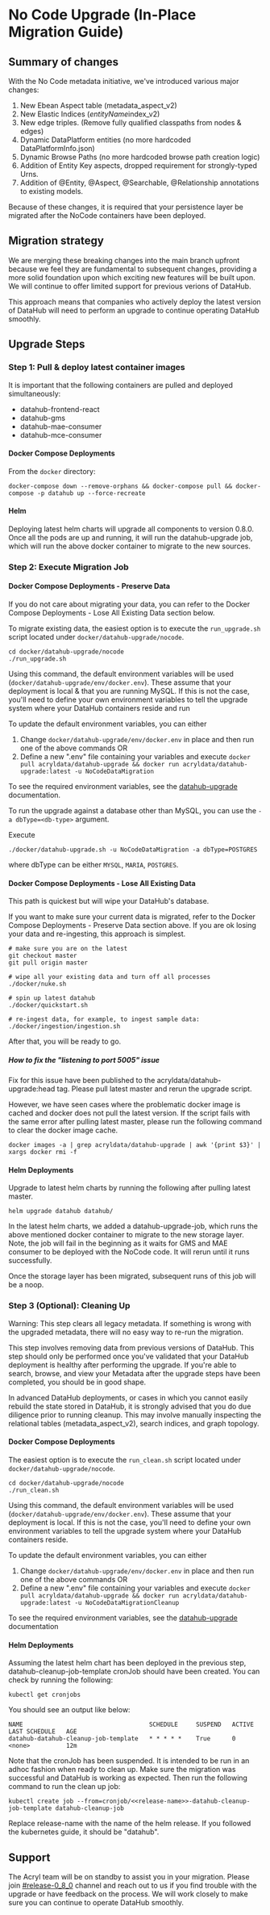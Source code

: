 # No Code Upgrade (In-Place Migration Guide)

## Summary of changes

With the No Code metadata initiative, we've introduced various major changes:

1. New Ebean Aspect table (metadata_aspect_v2)
2. New Elastic Indices (*entityName*index_v2)
3. New edge triples. (Remove fully qualified classpaths from nodes & edges)
4. Dynamic DataPlatform entities (no more hardcoded DataPlatformInfo.json)
5. Dynamic Browse Paths (no more hardcoded browse path creation logic)
6. Addition of Entity Key aspects, dropped requirement for strongly-typed Urns.
7. Addition of @Entity, @Aspect, @Searchable, @Relationship annotations to existing models.

Because of these changes, it is required that your persistence layer be migrated after the NoCode containers have been
deployed.

## Migration strategy

We are merging these breaking changes into the main branch upfront because we feel they are fundamental to subsequent
changes, providing a more solid foundation upon which exciting new features will be built upon. We will continue to
offer limited support for previous verions of DataHub.

This approach means that companies who actively deploy the latest version of DataHub will need to perform an upgrade to
continue operating DataHub smoothly.

## Upgrade Steps

### Step 1: Pull & deploy latest container images

It is important that the following containers are pulled and deployed simultaneously:

- datahub-frontend-react
- datahub-gms
- datahub-mae-consumer
- datahub-mce-consumer

#### Docker Compose Deployments

From the `docker` directory:

```aidl
docker-compose down --remove-orphans && docker-compose pull && docker-compose -p datahub up --force-recreate
```

#### Helm

Deploying latest helm charts will upgrade all components to version 0.8.0. Once all the pods are up and running, it will
run the datahub-upgrade job, which will run the above docker container to migrate to the new sources.

### Step 2: Execute Migration Job

#### Docker Compose Deployments - Preserve Data

If you do not care about migrating your data, you can refer to the Docker Compose Deployments - Lose All Existing Data
section below.

To migrate existing data, the easiest option is to execute the `run_upgrade.sh` script located under `docker/datahub-upgrade/nocode`.

```
cd docker/datahub-upgrade/nocode
./run_upgrade.sh
```

Using this command, the default environment variables will be used (`docker/datahub-upgrade/env/docker.env`). These assume
that your deployment is local & that you are running MySQL. If this is not the case, you'll need to define your own environment variables to tell the
upgrade system where your DataHub containers reside and run

To update the default environment variables, you can either

1. Change `docker/datahub-upgrade/env/docker.env` in place and then run one of the above commands OR
2. Define a new ".env" file containing your variables and execute `docker pull acryldata/datahub-upgrade && docker run acryldata/datahub-upgrade:latest -u NoCodeDataMigration`

To see the required environment variables, see the [datahub-upgrade](../../docker/datahub-upgrade/README.md)
documentation.

To run the upgrade against a database other than MySQL, you can use the `-a dbType=<db-type>` argument.

Execute

```
./docker/datahub-upgrade.sh -u NoCodeDataMigration -a dbType=POSTGRES
```

where dbType can be either `MYSQL`, `MARIA`, `POSTGRES`.

#### Docker Compose Deployments - Lose All Existing Data

This path is quickest but will wipe your DataHub's database.

If you want to make sure your current data is migrated, refer to the Docker Compose Deployments - Preserve Data section above.
If you are ok losing your data and re-ingesting, this approach is simplest.

```
# make sure you are on the latest
git checkout master
git pull origin master

# wipe all your existing data and turn off all processes
./docker/nuke.sh

# spin up latest datahub
./docker/quickstart.sh

# re-ingest data, for example, to ingest sample data:
./docker/ingestion/ingestion.sh
```

After that, you will be ready to go.

##### How to fix the "listening to port 5005" issue

Fix for this issue have been published to the acryldata/datahub-upgrade:head tag. Please pull latest master and rerun
the upgrade script.

However, we have seen cases where the problematic docker image is cached and docker does not pull the latest version. If
the script fails with the same error after pulling latest master, please run the following command to clear the docker
image cache.

```
docker images -a | grep acryldata/datahub-upgrade | awk '{print $3}' | xargs docker rmi -f
```

#### Helm Deployments

Upgrade to latest helm charts by running the following after pulling latest master.

```(shell)
helm upgrade datahub datahub/
```

In the latest helm charts, we added a datahub-upgrade-job, which runs the above mentioned docker container to migrate to
the new storage layer. Note, the job will fail in the beginning as it waits for GMS and MAE consumer to be deployed with
the NoCode code. It will rerun until it runs successfully.

Once the storage layer has been migrated, subsequent runs of this job will be a noop.

### Step 3 (Optional): Cleaning Up

Warning: This step clears all legacy metadata. If something is wrong with the upgraded metadata, there will no easy way to
re-run the migration.

This step involves removing data from previous versions of DataHub. This step should only be performed once you've
validated that your DataHub deployment is healthy after performing the upgrade. If you're able to search, browse, and
view your Metadata after the upgrade steps have been completed, you should be in good shape.

In advanced DataHub deployments, or cases in which you cannot easily rebuild the state stored in DataHub, it is strongly
advised that you do due diligence prior to running cleanup. This may involve manually inspecting the relational
tables (metadata_aspect_v2), search indices, and graph topology.

#### Docker Compose Deployments

The easiest option is to execute the `run_clean.sh` script located under `docker/datahub-upgrade/nocode`.

```
cd docker/datahub-upgrade/nocode
./run_clean.sh
```

Using this command, the default environment variables will be used (`docker/datahub-upgrade/env/docker.env`). These assume
that your deployment is local. If this is not the case, you'll need to define your own environment variables to tell the
upgrade system where your DataHub containers reside.

To update the default environment variables, you can either

1. Change `docker/datahub-upgrade/env/docker.env` in place and then run one of the above commands OR
2. Define a new ".env" file containing your variables and execute
   `docker pull acryldata/datahub-upgrade && docker run acryldata/datahub-upgrade:latest -u NoCodeDataMigrationCleanup`

To see the required environment variables, see the [datahub-upgrade](../../docker/datahub-upgrade/README.md)
documentation

#### Helm Deployments

Assuming the latest helm chart has been deployed in the previous step, datahub-cleanup-job-template cronJob should have
been created. You can check by running the following:

```
kubectl get cronjobs
```

You should see an output like below:

```
NAME                                   SCHEDULE     SUSPEND   ACTIVE   LAST SCHEDULE   AGE
datahub-datahub-cleanup-job-template   * * * * *    True      0        <none>          12m
```

Note that the cronJob has been suspended. It is intended to be run in an adhoc fashion when ready to clean up. Make sure
the migration was successful and DataHub is working as expected. Then run the following command to run the clean up job:

```
kubectl create job --from=cronjob/<<release-name>>-datahub-cleanup-job-template datahub-cleanup-job
```

Replace release-name with the name of the helm release. If you followed the kubernetes guide, it should be "datahub".

## Support

The Acryl team will be on standby to assist you in your migration. Please
join [#release-0_8_0](https://datahubspace.slack.com/archives/C0244FHMHJQ) channel and reach out to us if you find
trouble with the upgrade or have feedback on the process. We will work closely to make sure you can continue to operate
DataHub smoothly.
